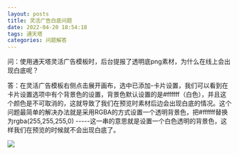 ```yaml
---
layout: posts
title: 灵活广告白底问题
date: 2022-04-20 18:54:18
tags: 通天塔
categories: 问题解答
---
```


问：使用通天塔灵活广告模板时，后台提报了透明底png素材，为什么在线上会出现白底呢？

答：在灵活广告模板右侧点击展开画布，选中已添加-卡片设置，我们可以看到在卡片设置选项中有个背景色的设置，背景色默认设置的是#ffffff（白色），并且这个颜色是不可取消的，这就导致了我们在预览时素材后边会出现白底的情况。这个问题最简单的解决办法就是采用RGBA的方式设置一个透明背景色，把#ffffff替换为rgba(255,255,255,0) -----这一串的意思就是设置一个白色透明的背景色，这样我们在预览的时候就不会出现白底了。

![](https://img11.360buyimg.com/img/jfs/t1/4642/29/17023/121055/626b70d8E0052f328/e247f913f6deb705.jpg)
